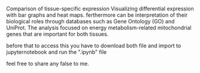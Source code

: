 Comparison of tissue-specific expression Visualizing differential expression with bar graphs and heat maps.
ferthermore can be interpretation of their biological roles through databases such as Gene Ontology (GO) and
UniProt. The analysis focused on energy metabolism-related mitochondrial genes that are important for both tissues.

before that to access this you have to download both file and import to jupyternotebook and run the ".ipynb" file 

feel free to share any false to me.
